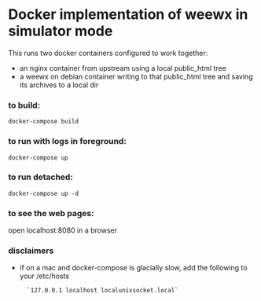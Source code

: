 
# Docker implementation of weewx in simulator mode

This runs two docker containers configured to work together:

 * an nginx container from upstream using a local public_html tree
 * a weewx on debian container writing to that public_html tree and saving its archives to a local dir

### to build:
    docker-compose build

### to run with logs in foreground:
    docker-compose up

### to run detached:
    docker-compose up -d

### to see the web pages:
  open localhost:8080 in a browser

### disclaimers
 * if on a mac and docker-compose is glacially slow, add the following to your /etc/hosts

         `127.0.0.1	localhost localunixsocket.local`

